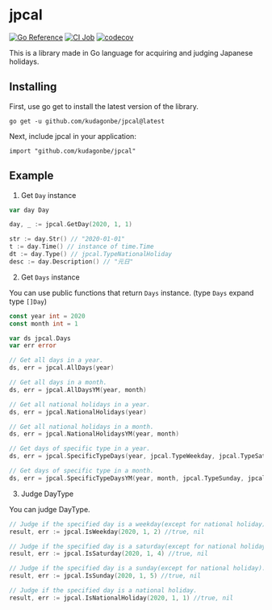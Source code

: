 # jpcal

[![Go Reference](https://pkg.go.dev/badge/github.com/kudagonbe/jpcal.svg)](https://pkg.go.dev/github.com/kudagonbe/jpcal)
[![CI Job](https://github.com/kudagonbe/jpcal/actions/workflows/ci.yml/badge.svg?branch=main)](https://github.com/kudagonbe/jpcal/actions/workflows/ci.yml)
[![codecov](https://codecov.io/gh/kudagonbe/jpcal/branch/main/graph/badge.svg?token=E3CJKEO0D5)](https://codecov.io/gh/kudagonbe/jpcal)

This is a library made in Go language for acquiring and judging Japanese holidays.

## Installing

First, use go get to install the latest version of the library.

```
go get -u github.com/kudagonbe/jpcal@latest
```

Next, include jpcal in your application:

```
import "github.com/kudagonbe/jpcal"
```

## Example

1. Get `Day` instance

```go
var day Day

day, _ := jpcal.GetDay(2020, 1, 1)

str := day.Str() // "2020-01-01"
t := day.Time() // instance of time.Time
dt := day.Type() // jpcal.TypeNationalHoliday
desc := day.Description() // "元日"
```

2. Get `Days` instance

You can use public functions that return `Days` instance.
(type `Days` expand type `[]Day`)
```go
const year int = 2020
const month int = 1

var ds jpcal.Days
var err error

// Get all days in a year.
ds, err = jpcal.AllDays(year)

// Get all days in a month.
ds, err = jpcal.AllDaysYM(year, month)

// Get all national holidays in a year.
ds, err = jpcal.NationalHolidays(year)

// Get all national holidays in a month.
ds, err = jpcal.NationalHolidaysYM(year, month)

// Get days of specific type in a year.
ds, err = jpcal.SpecificTypeDays(year, jpcal.TypeWeekday, jpcal.TypeSaturday)

// Get days of specific type in a month.
ds, err = jpcal.SpecificTypeDaysYM(year, month, jpcal.TypeSunday, jpcal.TypeNationalHoliday)
```

3. Judge DayType

You can judge DayType.

```go
// Judge if the specified day is a weekday(except for national holiday).
result, err := jpcal.IsWeekday(2020, 1, 2) //true, nil

// Judge if the specified day is a saturday(except for national holiday).
result, err := jpcal.IsSaturday(2020, 1, 4) //true, nil

// Judge if the specified day is a sunday(except for national holiday).
result, err := jpcal.IsSunday(2020, 1, 5) //true, nil

// Judge if the specified day is a national holiday.
result, err := jpcal.IsNationalHoliday(2020, 1, 1) //true, nil

```